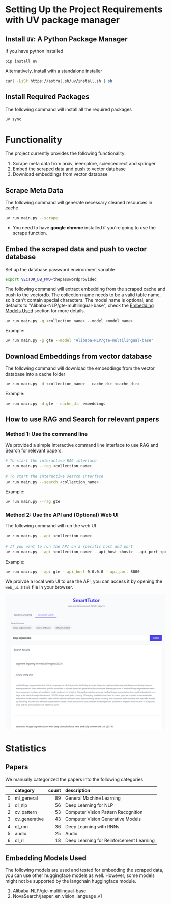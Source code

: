 # Setting Up the Project Requirements with UV package manager

## Install `UV`: A Python Package Manager
If you have python installed

```bash
pip install uv
```
Alternatively, install with a standalone installer

```bash
curl -LsSf https://astral.sh/uv/install.sh | sh
```

##  Install Required Packages
The following command will install all the required packages
```bash
uv sync
```

# Functionality

The project currently provides the following functionality:
1. Scrape meta data from arxiv, ieeexplore, sciencedirect and springer
2. Embed the scraped data and push to vector database
3. Download embeddings from vector database


## Scrape Meta Data
The following command will generate necessary cleaned resources in cache
```bash
uv run main.py --scrape
```
* You need to have **google chrome** installed if you're going to use the scrape function.

## Embed the scraped data and push to vector database

Set up the database password environment variable 
```bash
export VECTOR_DB_PWD=thepasswordprovided
```

The following command will extract embedding from the scraped cache and push to the vectordb.
The collection name needs to be a valid table name, so it can't contain special characters.
The model name is optional, and defaults to "Alibaba-NLP/gte-multilingual-base", check the [Embedding Models Used](#embedding-models-used) section for more details.
```bash
uv run main.py -g <collection_name> --model <model_name>
```

Example:
```bash
uv run main.py -g gte --model "Alibaba-NLP/gte-multilingual-base"
```

## Download Embeddings from vector database

The following command will download the embeddings from the vector database into a cache folder
```bash
uv run main.py -d <collection_name> --cache_dir <cache_dir>
```

Example:
```bash
uv run main.py -d gte --cache_dir embeddings
```

## How to use RAG and Search for relevant papers

### Method 1: Use the command line

We provided a simple interactive command line interface to use RAG and Search for relevant papers.

```bash
# To start the interactive RAG interface
uv run main.py --rag <collection_name>

# To start the interactive search interface
uv run main.py --search <collection_name>
```

Example:
```bash
uv run main.py --rag gte
```

### Method 2: Use the API and (Optional) Web UI

The following command will run the web UI
```bash
uv run main.py --api <collection_name>

# If you want to run the API on a specific host and port
uv run main.py --api <collection_name> --api_host <host> --api_port <port>
```
Example:
```bash
uv run main.py --api gte --api_host 0.0.0.0 --api_port 8000
```

We proivde a local web UI to use the API, you can access it by opening the `web_ui.html` file in your browser.

![Web UI](screenshots/web_ui.png)


# Statistics
## Papers

We manually categorized the papers into the following categories

|    | category      |   count | description                              |
|---:|:--------------|--------:|:-----------------------------------------|
|  0 | ml_general    |      89 | General Machine Learning                 |
|  1 | dl_nlp        |      56 | Deep Learning for NLP                    |
|  2 | cv_pattern    |      53 | Computer Vision Pattern Recognition      |
|  3 | cv_generative |      43 | Computer Vision Generative Models        |
|  4 | dl_rnn        |      36 | Deep Learning with RNNs                  |
|  5 | audio         |      25 | Audio                                    |
|  6 | dl_rl         |      18 | Deep Learning for Reinforcement Learning |

## Embedding Models Used
The following models are used and tested for embedding the scraped data, you can use other huggingface models as well. However, some models might not be supported by the langchain huggingface module.
1. Alibaba-NLP/gte-multilingual-base
2. NovaSearch/jasper_en_vision_language_v1
